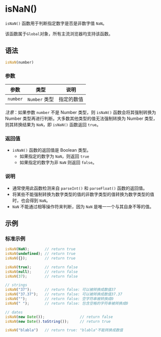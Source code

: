 # isNaN()

`isNaN()` 函数用于判断指定数字是否是非数字值 `NaN`。

该函数属于`Global`对象，所有主流浏览器均支持该函数。

## 语法

```javascript
isNaN(number)
```

### 参数

| 参数     | 类型          | 说明       |
| -------- | ------------- | ---------- |
| `number` | `Number` 类型 | 指定的数值 |

*注意*：如果参数 `number` 不是 Number 类型，则 `isNaN()` 函数会将其强制转换为 Number 类型再进行判断。大多数其他类型的值无法强制转换为 Number 类型，则其转换结果为 `NaN`，即 `isNaN()` 函数返回 `true`。

### 返回值

- `isNaN()` 函数的返回值是 Boolean 类型。
  - 如果指定的数字为 `NaN`，则返回 `true`
  - 如果指定的数字为非 `NaN` 则返回 `false`。

### 说明

- 通常使用此函数检测来自 `parseInt()` 和 `parseFloat()` 函数的返回值。
- 将某些不能强制转换为数字类型的值的非数字类型的值转换为数字类型的值时，也会得到 `NaN`。
- `NaN` 不能通过相等操作符来判断，因为 `NaN` 是唯一一个与其自身不等的值。

## 示例

### 标准示例

```javascript
isNaN(NaN);       // return true
isNaN(undefined); // return true
isNaN({});        // return true

isNaN(true);      // return false
isNaN(null);      // return false
isNaN(37);        // return false

// strings
isNaN("37");      // return false: 可以被转换成数值37
isNaN("37.37");   // return false: 可以被转换成数值37.37
isNaN("");        // return false: 空字符串被转换成0
isNaN(" ");       // return false: 包含空格的字符串被转换成0

// dates
isNaN(new Date());                // return false
isNaN(new Date().toString());     // return true

isNaN("blabla")   // return true: "blabla"不能转换成数值
```

